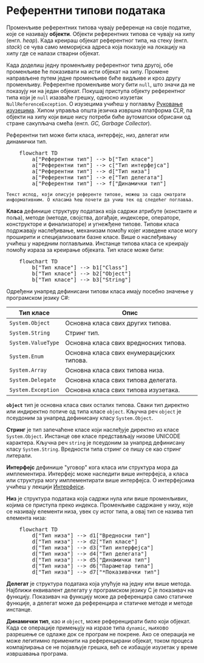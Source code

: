 # Референтни типови података

Променљиве референтних типова чувају референце на своје податке, које се
називају **објекти**. Објекти референтних типова се чувају на хипу (енгл.
*heap*). Када креираш објекат референтног типа, на стеку (енгл. *stack*) се
чува само меморијска адреса која показује на локацију на хипу где се налази
стварни објекат.

Када доделиш једну променљиву референтног типа другој, обе променљиве ће
показивати на исти објекат на хипу. Промене направљене путем једне променљиве
биће видљиве и кроз другу променљиву. Референтне променљиве могу бити `null`,
што значи да не показују ни на један објекат. Покушај приступа објекту
референтног типа који је `null` изазваће грешку, односно изузетак
`NullReferenceException`. О изузецима учићеш у поглављу
[Руковање изузецима](../4_rukovanje_izuzecima/index.md). Хипом управља општa
језичкa извршнa платформa *CLR*, па објекти на хипу који више нису потреби
биће аутоматски обрисани од стране сакупљача смећа (енгл.
*GC, Garbage Collector*).

Референтни тип може бити класа, интерфејс, низ, делегат или динамички тип.

<pre class="mermaid">
    flowchart TD
        a["Референтни тип"] --> b["Тип класе"]
        a["Референтни тип"] --> c["Тип интерфејса"]
        a["Референтни тип"] --> d["Тип низа"]
        a["Референтни тип"] --> e["Тип делегата"]
        a["Референтни тип"] --> f["Динамички тип"]
</pre>
<script type="module">
    import mermaid from 'https://cdn.jsdelivr.net/npm/mermaid@10/dist/mermaid.esm.min.mjs';
    mermaid.initialize({ startOnLoad: true });
</script>

```{infonote}
Текст испод, који описује референте типове, можеш за сада сматрати
информативним. О класама ћеш почети да учиш тек од следећег поглавља.
```

**Класа** дефинише структуру података која садржи атрибуте (константе и поља),
методе (методе, својства, догађаје, индексере, операторе, конструкторе и
финализаторе) и угнежђене типове. Типови класа подржавају наслеђивање,
механизам помоћу којег изведене класе могу проширити и специјализовати
базне класе. Више о наслеђивању учићеш у наредним поглављима. Инстанце типова
класа се креирају помоћу израза за креирање објеката. Тип класе може бити:

<pre class="mermaid">
    flowchart TD
        b["Тип класе"] --> b1["Class"]
        b["Тип класе"] --> b2["Object"]
        b["Тип класе"] --> b3["String"]
</pre>

Одређени унапред дефинисани типови класа имају посебно значење у програмском
језику C#:

| Тип класе          | Опис                                      |
|--------------------|-------------------------------------------|
| `System.Object`    | Oсновна класа свих других типова.         |
| `System.String`    | Стринг тип.                               |
| `System.ValueType` | Основна класа свих вредносних типова.     |
| `System.Enum`      | Основна класа свих енумерацијских типова. |
| `System.Array`     | Основна класа свих типова низа.           |
| `System.Delegate`  | Основна класа свих типова делегата.       |
| `System.Exception` | Основна класа свих типова изузетака.      |

**`object`** тип је основна класа свих осталих типова. Сваки тип директно или
индиректно потиче од типа класе `object`. Кључна реч `object` је псеудоним за
унапред дефинисану класу `System.Object`.

**Стринг** је тип запечаћене класе који наслеђује директно из класе
`System.Object`. Инстанце ове класе представљају низове UNICODE карактера.
Kључнa реч `string` је псеудоним за унапред дефинисану класу `System.String`.
Вредности типа стринг се пишу се као стринг литерали.

**Интерфејс** дефинише "уговор" кога класа или структура мора да имплементира.
Интерфејс може наследити више интерфејса, а класа или структура могу
имплементирати више интерфејса. О интерфејсима учићеш у лекцији
[Интерфејси](../5_izvedene_klase/interfejsi.md).

**Низ** је структура података која садржи нула или више променљивих, којима се
приступа преко индекса. Променљиве садржане у низу, које се називају елементи
низа, увек су истог типа, а овај тип се назива тип елемента низа:

<pre class="mermaid">
    flowchart TD
        d["Тип низа"] --> d1["Вредносни тип"]
        d["Тип низа"] --> d2["Тип класе"]
        d["Тип низа"] --> d3["Тип интерфејса"]
        d["Тип низа"] --> d4["Тип делегата"]
        d["Тип низа"] --> d5["Динамички тип"]
        d["Тип низа"] --> d6["Параметар типа"]
        d["Тип низа"] --> d7["*Показивачки тип"]
</pre>

**Делегат** је структура података која упућује на једну или више метода.
Најближи еквивалент делегату у програмском језику C је показивач на функцију.
Показивач на функцију може да референцира само статичке функције, а делегат
може да референцира и статичке методе и методе инстанце.

**Динамички тип**, као и `object`, може референцирати било који објекат. Када
се операције примењују на изразе типа `dynamic`, њихово разрешење се одлаже док
се програм не покрене. Ако се операција не може легитимно применити на
референцирани објекат, током процеса компајлирања се не појављује грешка, већ
се избацује изузетак у време извршавања програма.
